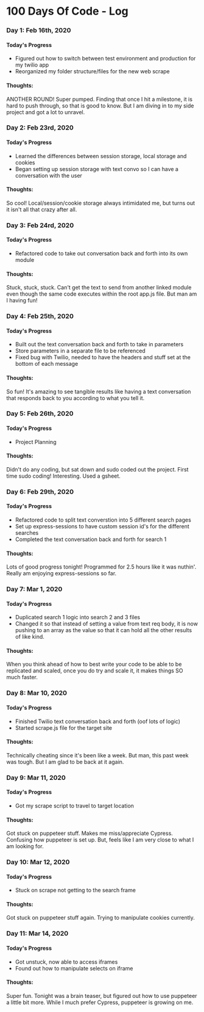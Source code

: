# 100 Days Of Code - Log

### Day 1: Feb 16th, 2020

#### Today's Progress
- Figured out how to switch between test environment and production for my twilio app
- Reorganized my folder structure/files for the new web scrape

#### Thoughts:
ANOTHER ROUND! Super pumped. Finding that once I hit a milestone, it is hard to push through, so that is good to know.
But I am diving in to my side project and got a lot to unravel.

### Day 2: Feb 23rd, 2020

#### Today's Progress
- Learned the differences between session storage, local storage and cookies
- Began setting up session storage with text convo so I can have a conversation with the user

#### Thoughts:
So cool! Local/session/cookie storage always intimidated me, but turns out it isn't all that crazy after all.

### Day 3: Feb 24rd, 2020

#### Today's Progress
- Refactored code to take out conversation back and forth into its own module

#### Thoughts:
Stuck, stuck, stuck. Can't get the text to send from another linked module even though the same code executes within the root app.js file. But man am I having fun!

### Day 4: Feb 25th, 2020

#### Today's Progress
- Built out the text conversation back and forth to take in parameters
- Store parameters in a separate file to be referenced
- Fixed bug with Twilio, needed to have the headers and stuff set at the bottom of each message

#### Thoughts:
So fun! It's amazing to see tangible results like having a text conversation that responds back to you according to what you tell it.

### Day 5: Feb 26th, 2020

#### Today's Progress
- Project Planning

#### Thoughts:
Didn't do any coding, but sat down and sudo coded out the project. First time sudo coding! Interesting. Used a gsheet.

### Day 6: Feb 29th, 2020

#### Today's Progress
- Refactored code to split text converstion into 5 different search pages
- Set up express-sessions to have custom session id's for the different searches
- Completed the text conversation back and forth for search 1

#### Thoughts:
Lots of good progress tonight! Programmed for 2.5 hours like it was nuthin'. Really am enjoying express-sessions so far.

### Day 7: Mar 1, 2020

#### Today's Progress
- Duplicated search 1 logic into search 2 and 3 files
- Changed it so that instead of setting a value from text req body, it is now pushing to an array as the value so that
it can hold all the other results of like kind.

#### Thoughts:
When you think ahead of how to best write your code to be able to be replicated and scaled, once you do try and scale it, it makes things SO much faster.

### Day 8: Mar 10, 2020

#### Today's Progress
- Finished Twilio text conversation back and forth (oof lots of logic)
- Started scrape.js file for the target site

#### Thoughts:
Technically cheating since it's been like a week. But man, this past week was tough. But I am glad to be back at it again.

### Day 9: Mar 11, 2020

#### Today's Progress
- Got my scrape script to travel to target location

#### Thoughts:
Got stuck on puppeteer stuff. Makes me miss/appreciate Cypress. Confusing how puppeteer is set up. But, feels like I am very close to what I am looking for.

### Day 10: Mar 12, 2020

#### Today's Progress
- Stuck on scrape not getting to the search frame

#### Thoughts:
Got stuck on puppeteer stuff again. Trying to manipulate cookies currently.

### Day 11: Mar 14, 2020

#### Today's Progress
- Got unstuck, now able to access iframes
- Found out how to manipulate selects on iframe

#### Thoughts:
Super fun. Tonight was a brain teaser, but figured out how to use puppeteer a little bit more. While I much prefer Cypress, puppeteer is growing on me.
